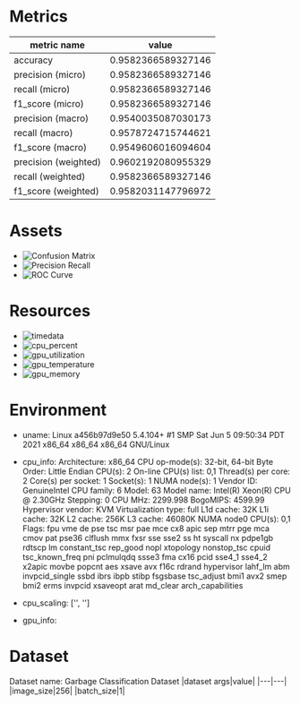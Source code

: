 # Metrics
|metric name|value|
|---|---|
|accuracy|0.9582366589327146|
|precision (micro)|0.9582366589327146|
|recall (micro)|0.9582366589327146|
|f1_score (micro)|0.9582366589327146|
|precision (macro)|0.9540035087030173|
|recall (macro)|0.9578724715744621|
|f1_score (macro)|0.9549606016094604|
|precision (weighted)|0.9602192080955329|
|recall (weighted)|0.9582366589327146|
|f1_score (weighted)|0.9582031147796972|

# Assets
- ![Confusion Matrix](resnet152.png "Confusion Matrix")
- ![Precision Recall](resnet152_pr_curve.png "Precision Recall")
- ![ROC Curve](resnet152_roc_curve.png "ROC Curve")
# Resources
- ![timedata](plot/runtime_call.png "timedata")
- ![cpu_percent](plot/global_cpu_monitor.png "cpu_percent")
- ![gpu_utilization](plot/global_gpu_monitor_utilization.png "gpu_utilization")
- ![gpu_temperature](plot/global_gpu_monitor_temperature.png "gpu_temperature")
- ![gpu_memory](plot/global_gpu_monitor_memory.png "gpu_memory")
# Environment
- uname: Linux a456b97d9e50 5.4.104+ #1 SMP Sat Jun 5 09:50:34 PDT 2021 x86_64 x86_64 x86_64 GNU/Linux

- cpu_info: Architecture:        x86_64
CPU op-mode(s):      32-bit, 64-bit
Byte Order:          Little Endian
CPU(s):              2
On-line CPU(s) list: 0,1
Thread(s) per core:  2
Core(s) per socket:  1
Socket(s):           1
NUMA node(s):        1
Vendor ID:           GenuineIntel
CPU family:          6
Model:               63
Model name:          Intel(R) Xeon(R) CPU @ 2.30GHz
Stepping:            0
CPU MHz:             2299.998
BogoMIPS:            4599.99
Hypervisor vendor:   KVM
Virtualization type: full
L1d cache:           32K
L1i cache:           32K
L2 cache:            256K
L3 cache:            46080K
NUMA node0 CPU(s):   0,1
Flags:               fpu vme de pse tsc msr pae mce cx8 apic sep mtrr pge mca cmov pat pse36 clflush mmx fxsr sse sse2 ss ht syscall nx pdpe1gb rdtscp lm constant_tsc rep_good nopl xtopology nonstop_tsc cpuid tsc_known_freq pni pclmulqdq ssse3 fma cx16 pcid sse4_1 sse4_2 x2apic movbe popcnt aes xsave avx f16c rdrand hypervisor lahf_lm abm invpcid_single ssbd ibrs ibpb stibp fsgsbase tsc_adjust bmi1 avx2 smep bmi2 erms invpcid xsaveopt arat md_clear arch_capabilities

- cpu_scaling: ['', '']
- gpu_info: 
# Dataset

Dataset name: Garbage Classification Dataset
|dataset args|value|
|---|---|
|image_size|256|
|batch_size|1|

